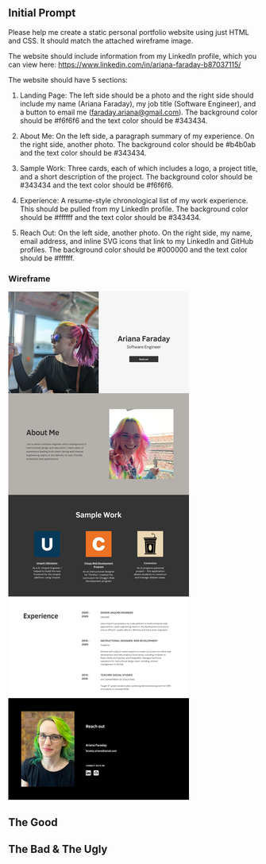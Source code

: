 ## Initial Prompt

Please help me create a static personal portfolio website using just HTML and CSS. It should match the attached wireframe image.

The website should include information from my LinkedIn profile, which you can view here: https://www.linkedin.com/in/ariana-faraday-b87037115/

The website should have 5 sections:

1. Landing Page: The left side should be a photo and the right side should include my name (Ariana Faraday), my job title (Software Engineer), and a button to email me (faraday.ariana@gmail.com). The background color should be #f6f6f6 and the text color should be #343434.

2. About Me: On the left side, a paragraph summary of my experience. On the right side, another photo. The background color should be #b4b0ab and the text color should be #343434.

3. Sample Work: Three cards, each of which includes a logo, a project title, and a short description of the project. The background color should be #343434 and the text color should be #f6f6f6.

4. Experience: A resume-style chronological list of my work experience. This should be pulled from my LinkedIn profile. The background color should be #ffffff and the text color should be #343434.

5. Reach Out: On the left side, another photo. On the right side, my name, email address, and inline SVG icons that link to my LinkedIn and GitHub profiles. The background color should be #000000 and the text color should be #ffffff.

### Wireframe

![](./assets/wireframe.png)

## The Good



## The Bad & The Ugly
